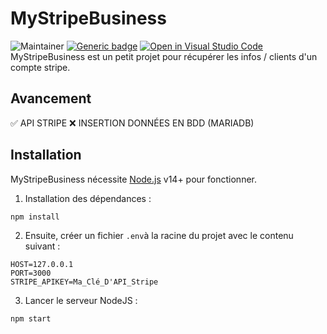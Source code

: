 # MyStripeBusiness
![Maintainer](https://img.shields.io/badge/Développeur-Bastien_ROUSSEL-blue)
[![Generic badge](https://img.shields.io/badge/Developpement-En_cours-orange.svg)](https://shields.io/)
[![Open in Visual Studio Code](https://open.vscode.dev/badges/open-in-vscode.svg)](https://open.vscode.dev/Naereen/badges)
MyStripeBusiness est un petit projet pour récupérer les infos / clients d'un compte stripe.

## Avancement
✅  API STRIPE
❌ INSERTION DONNÉES EN BDD (MARIADB)


## Installation

MyStripeBusiness nécessite [Node.js](https://nodejs.org/) v14+ pour fonctionner.

1) Installation des dépendances :
```sh
npm install
```

2) Ensuite, créer un fichier `.env`à la racine du projet avec le contenu suivant : 
```
HOST=127.0.0.1
PORT=3000
STRIPE_APIKEY=Ma_Clé_D'API_Stripe
```

3) Lancer le serveur NodeJS :
```
npm start
```
